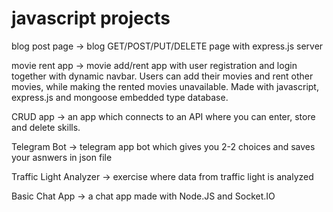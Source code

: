# javascript projects

blog post page -> blog GET/POST/PUT/DELETE page with express.js server

movie rent app -> movie add/rent app with user registration and login together with dynamic navbar. Users can add their movies and rent other movies, while making the rented movies unavailable. Made with javascript, express.js and mongoose embedded type database.

CRUD app -> an app which connects to an API where you can enter, store and delete skills.

Telegram Bot -> telegram app bot which gives you 2-2 choices and saves your asnwers in json file

Traffic Light Analyzer -> exercise where data from traffic light is analyzed

Basic Chat App -> a chat app made with Node.JS and Socket.IO
